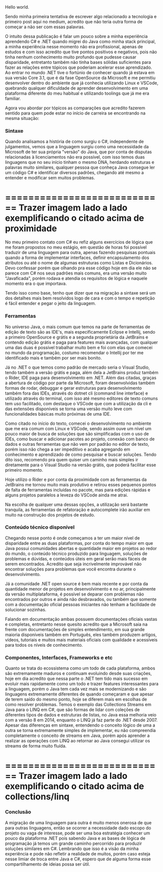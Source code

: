 Hello world.

Sendo minha primeira tentativa de escrever algo relacionado a tecnologia e primeiro post aqui no medium, acredito que não teria outra forma de começar a não ser com essas palavras.

O intuito dessa publicação é falar um pouco sobre a minha experiência aprendendo C# e .NET quando migrei do Java como minha stack principal, a minha experiência nesse momento não era profissional, apenas de estudos e com isso acredito que tive pontos positivos e negativos, pois não tinha nenhum conhecimento muito profundo que pudesse causar disparidade, entretanto também não tinha bases sólidas suficientes para fazer as relações entre tópicos que poderiam acelerar esse aprendizado. Ao entrar no mundo .NET tive o fortúnio de conhecer quando já estava em sua versão Core 3.1, que é da fase OpenSource da Microsoft e me permitiu desenvolver dentro do ambiente que já conhecia utilizando Linux e VSCode, quebrando qualquer dificuldade de aprender desenvolvimento em uma plataforma diferente do meu habitual e utilizando toolings que já me era familiar.

Agora vou abordar por tópicos as comparações que acredito fazerem sentido para quem pode estar no início de carreira se encontrando na mesma situação:

### Sintaxe

Quando analisamos a história de como surgiu o C#, independente de julgamentos, vemos que a linguagem surgiu como uma necessidade da Microsoft de ter sua própria "versão" do Java, que por conta de disputas relacionadas à licenciamentos não era possível, com isso temos duas linguagens que no seu início tinham o mesmo DNA, herdando estruturas e palavras muito similares, qualquer pessoa que conheça Java consegue ler um código C# e identificar diversos padrões, chegando até mesmo a entender e modificar sem muitos problemas.

============================
Trazer imagem lado a lado exemplificando o citado acima de proximidade
============================

No meu primeiro contato com C# eu refiz alguns exercícios de lógica que me foram propostos no meu estágio, em questão de horas foi possível traduzir de uma linguagem para outra, apenas fazendo pesquisas pontuais quando a forma de implementar interfaces, definir encapsulamento dos atributos ou até o nome de algumas estruturas como Listas e Dicionários.
Devo confessar porém que olhando pra esse código hoje em dia ele não se parece com C# nos seus padrões mais comuns, era uma versão muito "Javaficada", porém rodava e atendia os requisitos de lógica e naquele momento era o que importava.

Tendo isso como base, tenho que dizer que na migração a sintaxe será um dos detalhes mais bem resolvidos logo de cara e com o tempo e repetição é fácil entender e pegar o jeito da linguagem.

### Ferramentas

No universo Java, o mais comum que temos na parte de ferramentas de edição de texto são as IDE's, mais especificamente Eclipse e Intellij, sendo a primeiro OpenSource e grátis e a segunda proprietária da JetBrains e contendo edição grátis e paga para features mais avançadas, com qualquer uma das duas é possível trabalhar muito bem e foi com elas que comecei no mundo da programação, costumo recomendar o Intellij por ter me identificado mais e também por ser mais bonito. 

Já no .NET o que temos como padrão de mercado seria o Visual Studio, tendo também a versão grátis e paga, além dela a JetBrains produz também o Rider, IDE paga para desenvolvimento em .NET. Além das citadas, graças a abertura de código por parte da Microsoft, foram desenvolvidas também formas de rodar, debuggar e gerar estruturas para desenvolvimento também fora das IDEs, através do dotnet cli (command line interface) e utilizado através do terminal, com isso até mesmo editores de texto comuns tem uso facilitado, com destaque o VSCode que com a utilização da cli e das extensões disponíveis se torna uma versão muito leve com funcionalidades básicas muito próximas de uma IDE.

Como citado no início do texto, comecei o desenvolvimento no ambiente que me era comum com Linux e VSCode, sendo assim ouve um nível um pouco maior de busca de soluções que são simplificadas com o uso de IDEs, como buscar e adicionar pacotes ao projeto, conexão com banco de dados e outras ferramentas que não vem por padrão no editor de texto, porém isso não chega a ser impeditivo e acaba agregando em conhecimento e aprendizado de como pesquisar e buscar soluções. Tendo dito isso, recomendo pra quem quiser um caminho mais simples ir diretamente para o Visual Studio na versão grátis, que poderá facilitar esse primeiro momento.

Hoje utilizo o Rider e por conta da proximidade com as ferramentas da JetBrains me tornou muito mais produtivo e retirou esses pequenos pontos de falta de ferramentas incluídas no pacote, mas para edições rápidas e alguns projetos paralelos a leveza do VSCode ainda me atrai.

Na escolha de qualquer uma dessas opções, a utilização será bastante tranquila, as ferramentas de refatoração e autocomplete irão auxiliar em muito na construção dos projetos de estudo.

### Conteúdo técnico disponível

Chegando nesse ponto é onde começamos a ter um maior nível de disparidade entre as duas plataformas, por conta do tempo maior em que Java possui comunidades abertas e quantidade maior em projetos ao redor do mundo, o conteúdo técnico produzido para linguagem, soluções de problemas e dúvidas, e conteúdos úteis em geral serão mais fáceis de serem encontrados. Acredito que seja incrivelmente improvável não encontrar soluções para problemas que você encontra durante o desenvolvimento.

Já a comunidade .NET open source é bem mais recente e por conta da quantidade menor de projetos em desenvolvimento e no ar, principalmente da versão multiplataforma, é possível se deparar com problemas não encontrados por outros e ainda não desbravados, ou também que somente com a documentação oficial pessoas iniciantes não tenham a facilidade de solucionar sozinhas.

Falando em documentação ambas possuem documentações oficiais vastas e completas, entretanto nesse quesito acredito que a Microsoft saia na frente com documentações de simples entendimento, em sua grande maioria disponíveis também em Português, eles também produzem artigos, vídeos, tutoriais e muitos mais materiais oficiais com qualidade e acessíveis para todos os níveis de conhecimento.

### Componentes, Interfaces, Frameworks e etc

Quanto se trata do ecossistema como um todo de cada plataforma, ambos são extremamente maduros e continuam evoluindo desde suas criações, hoje em dia acredito que nessa parte o .NET tem tido mais sucesso em evoluir mais rapidamente como um todo e trazer features interessantes para a linguagem, porém o Java tem cada vez mais se modernizando e são linguagens extremamente diferentes de quando começaram e que apesar de terem saído do mesmo ponto, hoje se diferem mais em escolhas de como resolver problemas. Temos o exemplo das Collections Streams em Java para o LINQ em C#, que são formas de lidar com coleções de diferentes tipos de dados e estruturas de listas, no Java essa melhoria veio com a versão 8 em 2014, enquanto o LINQ já faz parte do .NET desde 2007.
Apesar das diferenças em sintaxe, entendendo o conceito lógico de uma a outra se torna extremamente simples de implementar, eu não compreendia completamente o conceito de streams em Java, porém após aprender a realizar as operações com LINQ ao retornar ao Java consegui utilizar os streams de forma muito fluída.

============================
Trazer imagem lado a lado exemplificando o citado acima de collections/linq
============================

### Conclusão

A migração de uma linguagem para outra é muito menos onerosa de que para outras linguagens, então se ocorrer a necessidade dado escopo do projeto ou vaga de interesse, pode ser uma boa estratégia conhecer um pouco da plataforma .NET pois sabendo Java e as bases de lógica de programação já temos um grande caminho percorrido para produzir soluções similares em C#.
Lembrando que isso é a visão da minha experiência e pode não refletir a realidade de muitos, porém caso esteja nesse limiar de troca entre Java e C#, espero que de alguma forma esse compartilhamento de ideias possa ser útil.